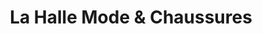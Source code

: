 ---
title: "La Halle Mode & Chaussures"
url: /pamiers/la-halle-mode-et-chaussures/
shop: vêtements
---